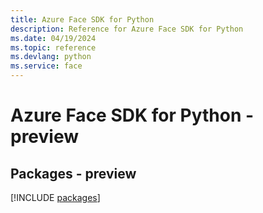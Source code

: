 ```yaml
---
title: Azure Face SDK for Python
description: Reference for Azure Face SDK for Python
ms.date: 04/19/2024
ms.topic: reference
ms.devlang: python
ms.service: face
---
```

# Azure Face SDK for Python - preview
## Packages - preview
[!INCLUDE [packages](face-index.md)]